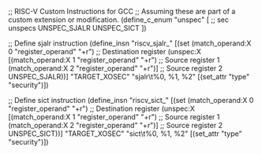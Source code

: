 ;; RISC-V Custom Instructions for GCC
;; Assuming these are part of a custom extension or modification.
(define_c_enum "unspec" [
    ;; sec unspecs
    UNSPEC_SJALR
    UNSPEC_SICT
])


;; Define sjalr instruction
(define_insn "riscv_sjalr_<mode>"
  [(set (match_operand:X 0 "register_operand" "+r") ;; Destination register
        (unspec:X [(match_operand:X 1 "register_operand" "+r") ;; Source register 1
                    (match_operand:X 2 "register_operand" "+r")] ;; Source register 2
         UNSPEC_SJALR))]
  "TARGET_XOSEC"
  "sjalr\t%0, %1, %2"
  [(set_attr "type" "security")])

;; Define sict instruction
(define_insn "riscv_sict_<mode>"
  [(set (match_operand:X 0 "register_operand" "+r") ;; Destination register
        (unspec:X [(match_operand:X 1 "register_operand" "+r") ;; Source register 1
                    (match_operand:X 2 "register_operand" "+r")] ;; Source register 2
         UNSPEC_SICT))]
  "TARGET_XOSEC"
  "sict\t%0, %1, %2"
  [(set_attr "type" "security")])

